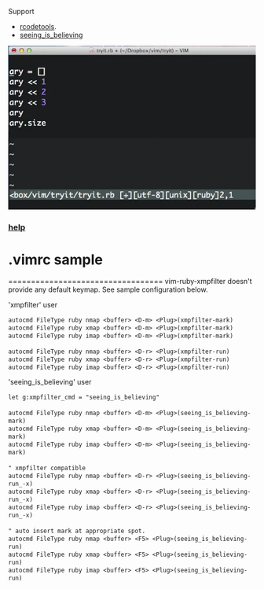 Support
* [rcodetools](http://rubygems.org/gems/rcodetools).
* [seeing_is_believing](https://github.com/JoshCheek/seeing_is_believing)

![Example](https://github.com/t9md/t9md/blob/master/img/vim-ruby-xmpfilter_anime.gif)


### [help](https://github.com/t9md/vim-ruby-xmpfilter/blob/master/doc/xmpfilter.txt)

# .vimrc sample
==================================
vim-ruby-xmpfilter doesn't provide any default keymap.
See sample configuration below.

'xmpfilter' user

    autocmd FileType ruby nmap <buffer> <D-m> <Plug>(xmpfilter-mark)
    autocmd FileType ruby xmap <buffer> <D-m> <Plug>(xmpfilter-mark)
    autocmd FileType ruby imap <buffer> <D-m> <Plug>(xmpfilter-mark)

    autocmd FileType ruby nmap <buffer> <D-r> <Plug>(xmpfilter-run)
    autocmd FileType ruby xmap <buffer> <D-r> <Plug>(xmpfilter-run)
    autocmd FileType ruby imap <buffer> <D-r> <Plug>(xmpfilter-run)

'seeing_is_believing' user

    let g:xmpfilter_cmd = "seeing_is_believing"

    autocmd FileType ruby nmap <buffer> <D-m> <Plug>(seeing_is_believing-mark)
    autocmd FileType ruby xmap <buffer> <D-m> <Plug>(seeing_is_believing-mark)
    autocmd FileType ruby imap <buffer> <D-m> <Plug>(seeing_is_believing-mark)

    " xmpfilter compatible
    autocmd FileType ruby nmap <buffer> <D-r> <Plug>(seeing_is_believing-run_-x)
    autocmd FileType ruby xmap <buffer> <D-r> <Plug>(seeing_is_believing-run_-x)
    autocmd FileType ruby imap <buffer> <D-r> <Plug>(seeing_is_believing-run_-x)

    " auto insert mark at appropriate spot.
    autocmd FileType ruby nmap <buffer> <F5> <Plug>(seeing_is_believing-run)
    autocmd FileType ruby xmap <buffer> <F5> <Plug>(seeing_is_believing-run)
    autocmd FileType ruby imap <buffer> <F5> <Plug>(seeing_is_believing-run)
